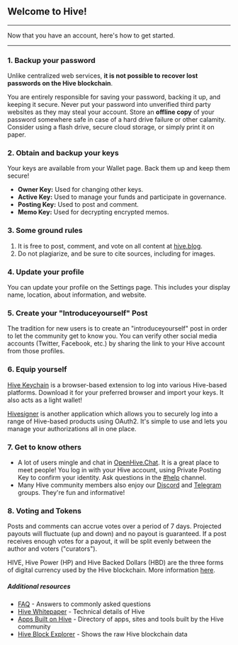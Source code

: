 <span id="disable_router_nav_history_direction_check"></span>
## Welcome to Hive!

***

Now that you have an account, here's how to get started.

***

### 1. Backup your password

Unlike centralized web services, **it is not possible to recover lost passwords on the Hive blockchain**.

You are entirely responsible for saving your password, backing it up, and keeping it secure. Never put your password into unverified third party websites as they may steal your account. Store an **offline copy** of your password somewhere safe in case of a hard drive failure or other calamity. Consider using a flash drive, secure cloud storage, or simply print it on paper.


### 2. Obtain and backup your keys

Your keys are available from your Wallet page. Back them up and keep them secure! 
- **Owner Key:** Used for changing other keys.
- **Active Key:** Used to manage your funds and participate in governance.
- **Posting Key:** Used to post and comment.
- **Memo Key:** Used for decrypting encrypted memos.


### 3. Some ground rules

1. It is free to post, comment, and vote on all content at <a target="_blank" href="https://hive.blog">hive.blog</a>.
2. Do not plagiarize, and be sure to cite sources, including for images.


### 4. Update your profile

You can update your profile on the Settings page. This includes your display name, location, about information, and website.


### 5. Create your "Introduceyourself" Post

The tradition for new users is to create an "introduceyourself" post in order to let the community get to know you. You can verify other social media accounts (Twitter, Facebook, etc.) by sharing the link to your Hive account from those profiles.

### 6. Equip yourself

[Hive Keychain](https://hive-keychain.com) is a browser-based extension to log into various Hive-based platforms. Download it for your preferred browser and import your keys. It also acts as a light wallet!

[Hivesigner](https://hivesigner.com) is another application which allows you to securely log into a range of Hive-based products using OAuth2. It's simple to use and lets you manage your authorizations all in one place. 


### 7. Get to know others

- A lot of users mingle and chat in [OpenHive.Chat](https://openhive.chat/). It is a great place to meet people! You log in with your Hive account, using Private Posting Key to confirm your identity. Ask questions in the [\#help](https://openhive.chat/channel/help) channel.
- Many Hive community members also enjoy our [Discord](https://myhive.li/discord) and [Telegram](https://t.me/hiveblockchain) groups. They're fun and informative! 


### 8. Voting and Tokens

Posts and comments can accrue votes over a period of 7 days. Projected payouts will fluctuate (up and down) and no payout is guaranteed. If a post receives enough votes for a payout, it will be split evenly between the author and voters ("curators").

HIVE, Hive Power (HP) and Hive Backed Dollars (HBD) are the three forms of digital currency used by the Hive blockchain. More information [here](https://hive.blog/faq.html#What_is_the_difference_between_HIVE__HIVE_Power__and_Hive_Dollars).


##### Additional resources

- [FAQ](https://hive.blog/faq.html) - Answers to commonly asked questions
- [Hive Whitepaper](https://hive.io/whitepaper.pdf) - Technical details of Hive
- [Apps Built on Hive](https://hiveprojects.io/) - Directory of apps, sites and tools built by the Hive community
- [Hive Block Explorer](https://hiveblocks.com/) - Shows the raw Hive blockchain data
